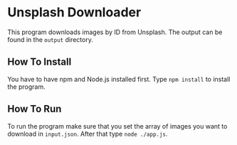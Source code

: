 # Unsplash Downloader
This program downloads images by ID from Unsplash.
The output can be found in the `output` directory.

## How To Install
You have to have npm and Node.js installed first.
Type `npm install` to install the program.

## How To Run
To run the program make sure that you set the array of images you want to download in `input.json`.
After that type `node ./app.js`.
